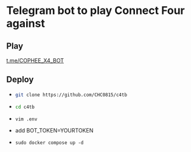 # Telegram bot to play Connect Four against

## Play

[t.me/COPHEE_X4_BOT](https://t.me/COPHEE_X4_BOT)

## Deploy
- ```sh
  git clone https://github.com/CHC0815/c4tb
  ```

- ```sh
  cd c4tb
  ```

- ```sh
  vim .env
  ```
- add BOT_TOKEN=YOURTOKEN

- ```
  sudo docker compose up -d
  ```
